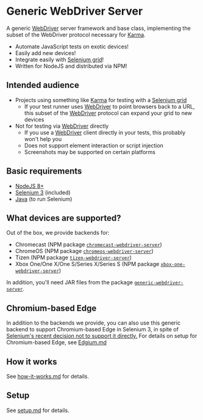 # Generic WebDriver Server

A generic [WebDriver][] server framework and base class, implementing the subset
of the WebDriver protocol necessary for [Karma][].

 - Automate JavaScript tests on exotic devices!
 - Easily add new devices!
 - Integrate easily with [Selenium grid][]!
 - Written for NodeJS and distributed via NPM!


## Intended audience

 - Projects using something like [Karma][] for testing with a [Selenium grid][]
   - If your test runner uses [WebDriver][] to point browsers back to a URL,
     this subset of the [WebDriver][] protocol can expand your grid to new
     devices
 - Not for testing via [WebDriver][] directly
   - If you use a [WebDriver][] client directly in your tests, this probably
     won't help you
   - Does not support element interaction or script injection
   - Screenshots may be supported on certain platforms


## Basic requirements

 - [NodeJS 8+](https://nodejs.org/)
 - [Selenium 3](https://www.selenium.dev/) (included)
 - [Java](https://openjdk.java.net/) (to run Selenium)


## What devices are supported?

Out of the box, we provide backends for:
 - Chromecast (NPM package [`chromecast-webdriver-server`](https://www.npmjs.com/package/chromecast-webdriver-server))
 - ChromeOS (NPM package [`chromeos-webdriver-server`](https://www.npmjs.com/package/chromeos-webdriver-server))
 - Tizen (NPM package [`tizen-webdriver-server`](https://www.npmjs.com/package/tizen-webdriver-server))
 - Xbox One/One X/One S/Series X/Series S (NPM package [`xbox-one-webdriver-server`](https://www.npmjs.com/package/xbox-one-webdriver-server))

In addition, you'll need JAR files from the package [`generic-webdriver-server`](https://www.npmjs.com/package/generic-webdriver-server).


## Chromium-based Edge

In addition to the backends we provide, you can also use this generic backend to
support Chromium-based Edge in Selenium 3, in spite of [Selenium's recent
decision not to support it directly.](https://github.com/SeleniumHQ/selenium/issues/8237#issuecomment-629851734)
For details on setup for Chromium-based Edge, see [Edgium.md](https://github.com/shaka-project/generic-webdriver-server/blob/main/Edgium.md)


## How it works

See [how-it-works.md](https://github.com/shaka-project/generic-webdriver-server/blob/main/how-it-works.md)
for details.


## Setup

See [setup.md](https://github.com/shaka-project/generic-webdriver-server/blob/main/setup.md)
for details.


[Karma]: https://karma-runner.github.io/
[Selenium grid]: https://www.selenium.dev/documentation/en/grid/
[WebDriver]: https://www.w3.org/TR/webdriver2/
